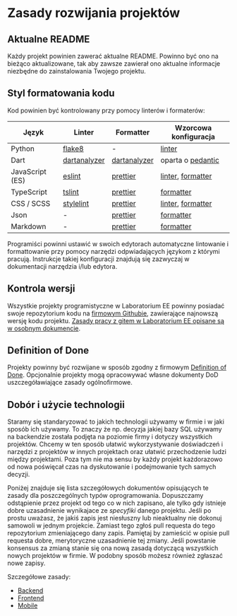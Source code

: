 # Zasady rozwijania projektów

## Aktualne README
Każdy projekt powinien zawerać aktualne README. Powinno być ono na bieżąco aktualizowane, tak aby zawsze zawierał ono aktualne informacje niezbędne do zainstalowania Twojego projektu.

## Styl formatowania kodu
Kod powinien być kontrolowany przy pomocy linterów i formaterów:

| Język           | Linter         | Formatter      | Wzorcowa konfiguracja
| ----------------| ---------------|----------------| -----
| Python          | [flake8]       | -              | [linter][flake8-conf]
| Dart            | [dartanalyzer] | [dartanalyzer] | oparta o [pedantic]
| JavaScript (ES) | [eslint]       | [prettier]     | [linter][eslint-conf], [formatter][prettier-conf]
| TypeScript      | [tslint]       | [prettier]     | [formatter][prettier-conf]
| CSS / SCSS      | [stylelint]    | [prettier]     | [linter][stylelint-conf], [formatter][prettier-conf]
| Json            | -              | [prettier]     | [formatter][prettier-conf]
| Markdown        | -              | [prettier]     | [formatter][prettier-conf]

[flake8]: http://flake8.pycqa.org/
[flake8-conf]: https://github.com/EE/generator-ee/blob/develop/%7B%7Bcookiecutter.project_slug%7D%7D/tox.ini
[eslint]: https://eslint.org/
[eslint-conf]: https://github.com/EE/generator-ee/blob/develop/%7B%7Bcookiecutter.project_slug%7D%7D/.eslintrc.yml
[prettier]: https://prettier.io/
[prettier-conf]: https://github.com/EE/generator-ee/blob/develop/%7B%7Bcookiecutter.project_slug%7D%7D/.prettierrc
[tslint]: https://palantir.github.io/tslint/
[stylelint]: https://stylelint.io/
[stylelint-conf]: https://github.com/EE/generator-ee/blob/develop/%7B%7Bcookiecutter.project_slug%7D%7D/.stylelintrc
[dartanalyzer]: https://dart.dev/tools/dartanalyzer
[pedantic]: https://pub.dev/packages/pedantic#using-the-lints

Programiści powinni ustawić w swoich edytorach automatyczne lintowanie i formattowanie przy pomocy narzędzi odpwiadających językom z którymi pracują. Instrukcje takiej konfiguracji znajdują się zazwyczaj w dokumentacji narzędzia i/lub edytora.

## Kontrola wersji
Wszystkie projekty programistyczne w Laboratorium EE powinny posiadać swoje repozytorium kodu na [firmowym Githubie](https://github.com/EE/), zawierające najnowszą wersję kodu projektu. [Zasady pracy z gitem w Laboratorium EE opisane są w osobnym dokumencie](gitflow/command_line_guide.md).

## Definition of Done
Projekty powinny być rozwijane w sposób zgodny z firmowym [Definition of Done](https://eetools.laboratorium.ee/strony/dod/). Opcjonalnie projekty mogą opracowywać własne dokumenty DoD uszczegóławiające zasady ogólnofirmowe.

## Dobór i użycie technologii
Staramy się standaryzować to jakich technologii używamy w firmie i w jaki sposób ich używamy. To znaczy że np. decyzja jakiej bazy SQL używamy na backendzie została podjęta na poziomie firmy i dotyczy wszystkich projektów. Chcemy w ten sposób ułatwić wykorzystywanie doświadczeń i narzędzi z projektów w innych projektach oraz ułatwić przechodzenie ludzi między projektami. Poza tym nie ma sensu by każdy projekt każdorazowo od nowa poświęcał czas na dyskutowanie i podejmowanie tych samych decyzji. 

Poniżej znajduje się lista szczegółowych dokumentów opisujących te zasady dla poszczególnych typów oprogramowania. Dopuszczamy odstąpienie przez projekt od tego co w nich zapisano, ale tylko gdy istnieje dobre uzasadnienie wynikajace ze *specyfiki* danego projektu. Jeśli po prostu uważasz, że jakiś zapis jest niesłuszny lub nieaktualny nie dokonuj samowoli w jednym projekcie. Zamiast tego zgłoś pull requesta do tego repozytorium zmieniającego dany zapis. Pamiętaj by zamieścić w opisie pull requesta dobre, merytoryczne uzasadnienie tej zmiany. Jeśli powstanie konsensus za zmianą stanie się ona nową zasadą dotyczącą wszystkich nowych projektów w firmie. W podobny sposób możesz również zgłaszać nowe zapisy.

Szczegółowe zasady:
* [Backend](project_development_backend.md)
* [Frontend](project_development_frontend.md)
* [Mobile](project_development_mobile.md)

